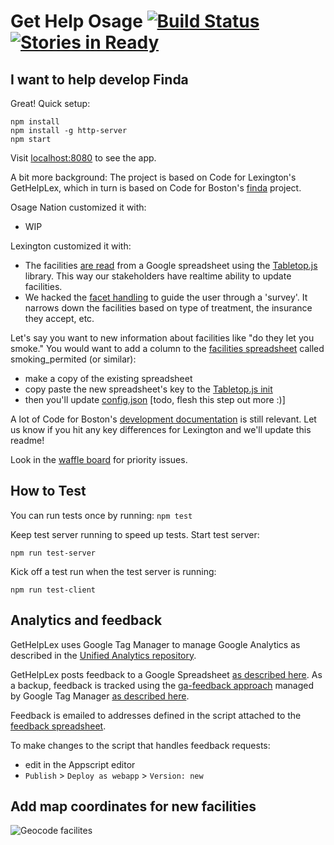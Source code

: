 # Get Help Osage [![Build Status](https://travis-ci.org/openlexington/gethelplex.svg)](https://travis-ci.org/openlexington/gethelplex) [![Stories in Ready](https://badge.waffle.io/openlexington/gethelplex.svg?label=ready&title=Ready)](http://waffle.io/openlexington/gethelplex)

## I want to help develop Finda
Great! Quick setup:

    npm install
    npm install -g http-server
    npm start

Visit [localhost:8080](http://localhost:8080/) to see the app.

A bit more background:
The project is based on Code for Lexington's GetHelpLex, which in turn is based on Code for Boston's [finda](https://github.com/codeforboston/finda) project. 

Osage Nation customized it with:
* WIP

Lexington customized it with:
 * The facilities [are read](https://github.com/openlexington/gethelplex/blob/gh-pages/src/data/geojson.js#L10) from a Google spreadsheet using the [Tabletop.js](https://github.com/jsoma/tabletop) library. This way our stakeholders have realtime ability to update facilities.
 * We hacked the [facet handling](https://github.com/openlexington/gethelplex/blob/gh-pages/src/ui/facet.js) to guide the user through a 'survey'. It narrows down the facilities based on type of treatment, the insurance they accept, etc.

Let's say you want to new information about facilities like "do they let you smoke." You would want to add a column to the [facilities spreadsheet](https://docs.google.com/spreadsheets/d/1ubx07oylGxk5FDIjMnQo4cMNBd3a8QYiPm27rWuyByI/edit#gid=145432932) called smoking_permited (or similar):

* make a copy of the existing spreadsheet
* copy paste the new spreadsheet's key to the [Tabletop.js init](https://github.com/openlexington/gethelplex/blob/gh-pages/src/data/geojson.js#L12)
* then you'll update [config.json](https://github.com/openlexington/gethelplex/blob/gh-pages/config.json) [todo, flesh this step out more :)]

A lot of Code for Boston's [development documentation](https://github.com/codeforboston/finda/wiki/Developing-Finda) is still relevant. Let us know if you hit any key differences for Lexington and we'll update this readme!

Look in the [waffle board](https://waffle.io/openlexington/finda) for priority issues.

## How to Test

You can run tests once by running: `npm test`

Keep test server running to speed up tests. Start test server:

    npm run test-server

Kick off a test run when the test server is running:

    npm run test-client

## Analytics and feedback

GetHelpLex uses Google Tag Manager to manage Google Analytics as described in the [Unified Analytics repository](https://github.com/laurenancona/unified-analytics).

GetHelpLex posts feedback to a Google Spreadsheet [as described here](https://mashe.hawksey.info/2014/07/google-sheets-as-a-database-insert-with-apps-script-using-postget-methods-with-ajax-example/).
As a backup, feedback is tracked using the [ga-feedback approach](https://github.com/luckyshot/ga-feedback) managed by Google Tag Manager [as described here](http://erikschwartz.net/2016-01-23-google-analytics-events-in-google-tag-manager/).

Feedback is emailed to addresses defined in the script attached to the [feedback spreadsheet](https://docs.google.com/spreadsheets/d/1lP-OsypwXFkH-S3F3Re34fBPSYgpr1ZXY6bRD85w3V8/edit).

To make changes to the script that handles feedback requests:

* edit in the Appscript editor
* `Publish` > `Deploy as webapp` > `Version: new`

## Add map coordinates for new facilities

![Geocode facilites](./get-help-lex-geocode.gif)
